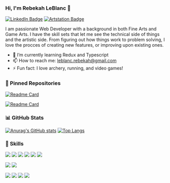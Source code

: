 ### Hi, I'm Rebekah LeBlanc 👋

<!-- [![Visits Badge](https://badges.pufler.dev/visits/R-LeBlanc/R-LeBlanc)]  -->
[![LinkedIn Badge](https://img.shields.io/badge/LinkedIn-Profile-informational?style=for-the-badge&logo=linkedin&logoColor=white&color=4AB197)](https://www.linkedin.com/in/rebekahleblanc/) [![Artstation Badge](https://img.shields.io/badge/Artstation-Profile-informational?style=for-the-badge&logo=artstation&logoColor=white&color=4AB197)](https://www.artstation.com/rebekahleblanc)

I am passionate Web Developer with a background in both Fine Arts and Game Arts. I have the skill sets that let
me see the technical side of things and the artistic side.
From figuring out how things work to problem solving, I love the procces of creating new 
features, or improving upon existing ones.

- 🌱 I’m currently learning Redux and Typescript
- 📫 How to reach me: leblanc.rebekah@gmail.com
- ⚡ Fun fact: I love archery, running, and video games!


 ### :pushpin: Pinned Repositories

[![Readme Card](https://github-readme-stats.vercel.app/api/pin/?username=R-LeBlanc&repo=Final-Project&theme=tokyonight)](https://github.com/R-LeBlanc/Final-Project)

[![Readme Card](https://github-readme-stats.vercel.app/api/pin/?username=R-LeBlanc&repo=ECommerce-Group-Project&theme=tokyonight)](https://github.com/R-LeBlanc/ECommerce-Group-Project)

 ### :bar_chart: GitHub Stats
 
 [![Anurag's GitHub stats](https://github-readme-stats.vercel.app/api?username=R-LeBlanc&show_icons=true&theme=tokyonight&count_private=true)](https://github.com/R-LeBlanc) [![Top Langs](https://github-readme-stats.vercel.app/api/top-langs/?username=R-LeBlanc&theme=tokyonight&layout=compact)](https://github.com/R-LeBlanc)


###  :bow_and_arrow: Skills

![](https://img.shields.io/badge/Code-React-informational?style=for-the-badge&logo=react&logoColor=white&color=4AB197)
![](https://img.shields.io/badge/Code-JavaScript-informational?style=for-the-badge&logo=javascript&logoColor=white&color=4AB197)
![](https://img.shields.io/badge/Code-Node.js-informational?style=for-the-badge&logo=node.js&logoColor=white&color=4AB197)
![](https://img.shields.io/badge/Code-Express-informational?style=for-the-badge&logoColor=white&color=4AB197)
![](https://img.shields.io/badge/Code-MongoDB-informational?style=for-the-badge&logo=mongodb&logoColor=white&color=4AB197)
![](https://img.shields.io/badge/Code-HTML-informational?style=for-the-badge&logo=html&logoColor=white&color=4AB197)


![](https://img.shields.io/badge/Style-CSS-informational?style=for-the-badge&logo=css&logoColor=white&color=4AB197)
![](https://img.shields.io/badge/Style-BootStrap-informational?style=for-the-badge&logo=bootstrap&logoColor=white&color=4AB197)

![](https://img.shields.io/badge/Tools-NPM-informational?style=for-the-badge&logo=npm&logoColor=white&color=4AB197)
![](https://img.shields.io/badge/Tools-GitHub-informational?style=for-the-badge&logo=github&logoColor=white&color=4AB197)
![](https://img.shields.io/badge/Tools-AdobeXD-informational?style=for-the-badge&logo=adobexd&logoColor=white&color=4AB197)
![](https://img.shields.io/badge/Tools-Photoshop-informational?style=for-the-badge&logo=adobephotoshop&logoColor=white&color=4AB197)
